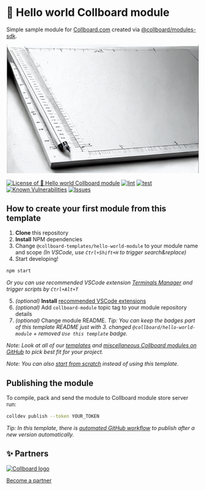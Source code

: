 # 📗 Hello world Collboard module

Simple sample module for [Collboard.com](https://collboard.com/) created via [@collboard/modules-sdk](https://www.npmjs.com/package/@collboard/modules-sdk).



<!--Wallpaper-->
<!--⚠️WARNING: This section was generated by https://github.com/hejny/batch-project-editor/blob/main/src//workflows/315-ai-generated-wallpaper/4-aiGeneratedWallpaperUseInReadme.ts so every manual change will be overwritten.-->
[![Wallpaper of 📗 Hello world Collboard module](assets/ai/wallpaper/gallery/7128d0bf-6f69-46cf-9191-9745b00ec8d1-0_0.png)](https://www.midjourney.com/app/jobs/7128d0bf-6f69-46cf-9191-9745b00ec8d1)
<!--/Wallpaper-->

<!--Badges-->
<!--⚠️WARNING: This section was generated by https://github.com/hejny/batch-project-editor/blob/main/src/workflows/800-badges/badges.ts so every manual change will be overwritten.-->


[![License of 📗 Hello world Collboard module](https://img.shields.io/github/license/collboard/hello-world-module.svg?style=flat)](https://github.com/collboard/hello-world-module/blob/main/LICENSE)
[![lint](https://github.com/collboard/hello-world-module/actions/workflows/lint.yml/badge.svg)](https://github.com/collboard/hello-world-module/actions/workflows/lint.yml)
[![test](https://github.com/collboard/hello-world-module/actions/workflows/test.yml/badge.svg)](https://github.com/collboard/hello-world-module/actions/workflows/test.yml)
[![Known Vulnerabilities](https://snyk.io/test/github/collboard/hello-world-module/badge.svg)](https://snyk.io/test/github/collboard/hello-world-module)
[![Issues](https://img.shields.io/github/issues/collboard/hello-world-module.svg?style=flat)](https://github.com/collboard/hello-world-module/issues)
<!--[![Socket](https://socket.dev/api/badge/npm/package/@collboard/hello-world-module)](https://socket.dev/npm/package/@collboard/hello-world-module)-->

<!--/Badges-->

## How to create your first module from this template

1. **Clone** this repository
2. **Install** NPM dependencies
3. Change `@collboard-templates/hello-world-module` to your module name and scope _(In VSCode, use `Ctrl+Shift+H` to trigger search&replace)_
4. Start developing!

```bash
npm start
```

_Or you can use recommended VSCode extension [Terminals Manager](https://marketplace.visualstudio.com/items?itemName=fabiospampinato.vscode-terminals) and trigger scripts by `Ctrl+Alt+T`_

5. _(optional)_ **Install** [recommended VSCode extensions](./.vscode/extensions.json)
6. _(optional)_ Add `collboard-module` topic tag to your module repository details
7. _(optional)_ Change module README. _Tip: You can keep the badges part of this template README just with 3. changed `@collboard/hello-world-module` + removed `Use this template` badge._

_Note: Look at all of our [templates](https://github.com/topics/collboard-module-template) and [miscellaneous Collboard modules on GitHub](https://github.com/topics/collboard-module) to pick best fit for your project._

_Note: You can also [start from scratch](https://github.com/collboard/modules-sdk#how-to-develop-your-first-module) instead of using this template._

## Publishing the module

To compile, pack and send the module to Collboard module store server run:

```bash
colldev publish --token YOUR_TOKEN
```

_Tip: In this template, there is [automated GitHub workflow](./.github/workflows/publish.yml) to publish after a new version automatically._










<!--Partners-->
<!--⚠️WARNING: This section was generated by https://github.com/hejny/batch-project-editor/blob/main/src/workflows/820-partners/partners.ts so every manual change will be overwritten.-->

## ✨ Partners


<a href="https://collboard.com/">
  <img src="https://collboard.fra1.cdn.digitaloceanspaces.com/assets/18.12.1/logo-small.png" alt="Collboard logo" width="50"  />
</a>


[Become a partner](https://www.pavolhejny.com/contact/)

<!--/Partners-->